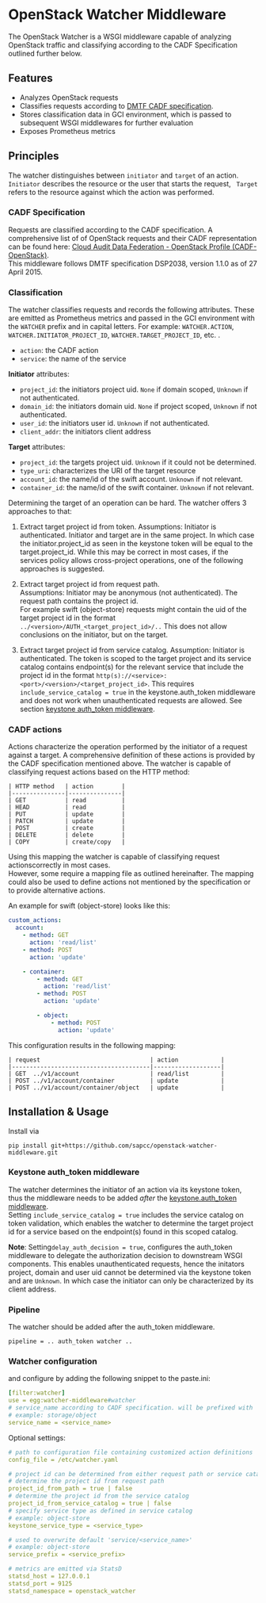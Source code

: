 OpenStack Watcher Middleware
===============================

The OpenStack Watcher is a WSGI middleware capable of analyzing OpenStack traffic and classifying according to the CADF Specification outlined further below.

## Features

- Analyzes OpenStack requests
- Classifies requests according to [DMTF CADF specification](https://www.dmtf.org/standards/cadf).
- Stores classification data in GCI environment, which is passed to subsequent WSGI middlewares for further evaluation
- Exposes Prometheus metrics

## Principles

The watcher distinguishes between `initiator` and `target` of an action. 
`Initiator` describes the resource or the user that starts the request, ` Target` refers to the resource against which the action was performed.

### CADF Specification

Requests are classified according to the CADF specification.
A comprehensive list of of OpenStack requests and their CADF representation can be found here: [Cloud Audit Data Federation - OpenStack Profile (CADF-OpenStack)](https://www.dmtf.org/sites/default/files/standards/documents/DSP2038_1.1.0.pdf).  
This middleware follows DMTF specification DSP2038, version 1.1.0 as of 27 April 2015.

### Classification

The watcher classifies requests and records the following attributes.
These are emitted as Prometheus metrics and passed in the GCI environment with the `WATCHER` prefix and in capital letters.
For example: `WATCHER.ACTION`, `WATCHER.INITIATOR_PROJECT_ID`, `WATCHER.TARGET_PROJECT_ID`, etc. .

- `action`:       the CADF action
- `service`:      the name of the service

**Initiator** attributes:
- `project_id`:   the initiators project uid. `None` if domain scoped, `Unknown` if not authenticated.
- `domain_id`:    the initiators domain uid. `None` if project scoped, `Unknown` if not authenticated.
- `user_id`:      the initiators user id. `Unknown` if not authenticated.
- `client_addr`:  the initiators client address
  
  
**Target** attributes:
- `project_id`:   the targets project uid. `Unknown` if it could not be determined. 
- `type_uri`:     characterizes the URI of the target resource
- `account_id`:   the name/id of the swift account. `Unknown` if not relevant.
- `container_id`: the name/id of the swift container. `Unknown` if not relevant.

Determining the target of an operation can be hard. The watcher offers 3 approaches to that:   
1. Extract target project id from token.
Assumptions: Initiator is authenticated. Initiator and target are in the same project.
In which case the initiator.project_id as seen in the keystone token will be equal to the target.project_id. 
While this may be correct in most cases, if the services policy allows cross-project operations, one of the following approaches is suggested.

2. Extract target project id from request path.  
Assumptions: Initiator may be anonymous (not authenticated). The request path contains the project id.  
For example swift (object-store) requests might contain the uid of the target project id in the format `../<version>/AUTH_<target_project_id>/..`
This does not allow conclusions on the initiator, but on the target. 

3. Extract target project id from service catalog.
Assumption: Initiator is authenticated. The token is scoped to the target project and its service catalog contains endpoint(s) for the relevant service 
that include the project id in the format `http(s)://<service>:<port>/<version>/<target_project_id>`.
This requires `include_service_catalog = true` in the keystone.auth_token middleware and does not work when unauthenticated requests are allowed.
See section [keystone auth_token middleware](#keystone-auth_token-middleware). 
 
### CADF actions

Actions characterize the operation performed by the initiator of a request against a target. 
A comprehensive definition of these actions is provided by the CADF specification mentioned above.
The watcher is capable of classifying request actions based on the HTTP method:
```
| HTTP method   | action        |
|---------------|---------------|
| GET           | read          |
| HEAD          | read          |
| PUT           | update        |
| PATCH         | update        |
| POST          | create        |
| DELETE        | delete        |
| COPY          | create/copy   |                  
```

Using this mapping the watcher is capable of classifying request actionscorrectly in most cases.  
However, some require a mapping file as outlined hereinafter.
The mapping could also be used to define actions not mentioned by the specification or to provide alternative actions.
  
An example for swift (object-store) looks like this:
```yaml
custom_actions:
  account:
    - method: GET
      action: 'read/list'
    - method: POST
      action: 'update'

    - container:
        - method: GET
          action: 'read/list'
        - method: POST
          action: 'update'

        - object:
            - method: POST
              action: 'update'
```
This configuration results in the following mapping:
```
| request                               | action            |
|---------------------------------------|-------------------|
| GET  ../v1/account                    | read/list         |
| POST ../v1/account/container          | update            |
| POST ../v1/account/container/object   | update            |
````


## Installation & Usage

Install via
```
pip install git+https://github.com/sapcc/openstack-watcher-middleware.git 
```

### Keystone auth_token middleware

The watcher determines the initiator of an action via its keystone token,
thus the middleware needs to be added *after* the [keystone.auth_token middleware](https://docs.openstack.org/keystone/queens/admin/identity-auth-token-middleware.html).  
Setting `include_service_catalog = true` includes the service catalog on token validation, 
which enables the watcher to determine the target project id for a service based on the endpoint(s) found in this scoped catalog.

**Note**:
Setting`delay_auth_decision = true`, configures the auth_token middleware to delegate the authorization decision to downstream WSGI components.
This enables unauthenticated requests, hence the initators project, domain and user uid cannot be determined via the keystone token and are `Unknown`.
In which case the initiator can only be characterized by its client address.

### Pipeline 

The watcher should be added after the auth_token middleware.
```
pipeline = .. auth_token watcher ..
```

### Watcher configuration
and configure by adding the following snippet to the paste.ini:
```yaml
[filter:watcher]
use = egg:watcher-middleware#watcher
# service_name according to CADF specification. will be prefixed with 'service/'
# example: storage/object
service_name = <service_name>
```
Optional settings:
```yaml
# path to configuration file containing customized action definitions
config_file = /etc/watcher.yaml

# project id can be determined from either request path or service catalog if keystone.auth_token middleware is set to 'include_service_catalog = true'
# determine the project id from request path
project_id_from_path = true | false
# determine the project id from the service catalog
project_id_from_service_catalog = true | false
# specify service type as defined in service catalog
# example: object-store
keystone_service_type = <service_type>

# used to overwrite default 'service/<service_name>' 
# example: object-store
service_prefix = <service_prefix>

# metrics are emitted via StatsD
statsd_host = 127.0.0.1
statsd_port = 9125
statsd_namespace = openstack_watcher
```
